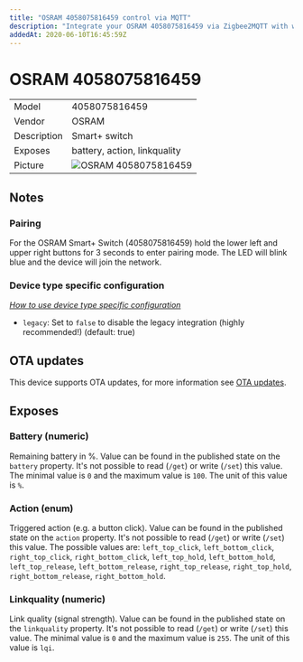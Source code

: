 ```yaml
---
title: "OSRAM 4058075816459 control via MQTT"
description: "Integrate your OSRAM 4058075816459 via Zigbee2MQTT with whatever smart home infrastructure you are using without the vendors bridge or gateway."
addedAt: 2020-06-10T16:45:59Z
---
```


<!-- !!!! -->
<!-- ATTENTION: This file is auto-generated through docgen! -->
<!-- You can only edit the "## Notes"-Section. -->
<!-- !!!! -->

# OSRAM 4058075816459

|     |     |
|-----|-----|
| Model | 4058075816459  |
| Vendor  | OSRAM  |
| Description | Smart+ switch |
| Exposes | battery, action, linkquality |
| Picture | ![OSRAM 4058075816459](https://psi-4ward.github.io/zigbee2mqtt.io/images/devices/4058075816459.jpg) |


## Notes


### Pairing
For the OSRAM Smart+ Switch (4058075816459) hold the lower left and upper right buttons for 3 seconds
to enter pairing mode. The LED will blink blue and the device will join the network.

### Device type specific configuration
*[How to use device type specific configuration](../guide/configuration/#device-specific-configuration)*

* `legacy`: Set to `false` to disable the legacy integration (highly recommended!) (default: true)


## OTA updates
This device supports OTA updates, for more information see [OTA updates](../guide/usage/ota_updates.md).


## Exposes

### Battery (numeric)
Remaining battery in %.
Value can be found in the published state on the `battery` property.
It's not possible to read (`/get`) or write (`/set`) this value.
The minimal value is `0` and the maximum value is `100`.
The unit of this value is `%`.

### Action (enum)
Triggered action (e.g. a button click).
Value can be found in the published state on the `action` property.
It's not possible to read (`/get`) or write (`/set`) this value.
The possible values are: `left_top_click`, `left_bottom_click`, `right_top_click`, `right_bottom_click`, `left_top_hold`, `left_bottom_hold`, `left_top_release`, `left_bottom_release`, `right_top_release`, `right_top_hold`, `right_bottom_release`, `right_bottom_hold`.

### Linkquality (numeric)
Link quality (signal strength).
Value can be found in the published state on the `linkquality` property.
It's not possible to read (`/get`) or write (`/set`) this value.
The minimal value is `0` and the maximum value is `255`.
The unit of this value is `lqi`.

